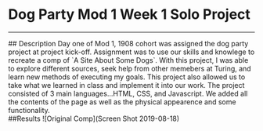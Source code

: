 # Dog Party Mod 1 Week 1 Solo Project
<hr>
## Description 
Day one of Mod 1, 1908 cohort was assigned the dog party project at project kick-off. Assignment was to use our skills
and knowlege to recreate a comp of `A Site About Some Dogs`. With this project, I was able to explore different sources,
seek help from other memebers at Turing, and learn new methods of executing my goals. This project also allowed us to 
take what we learned in class and implement it into our work. The project consisted of 3 main languages...HTML, CSS, and
Javascript. We added all the contents of the page as well as the physical appearence and some functionality. 
<br>
##Results
![Original Comp](Screen Shot 2019-08-18)
